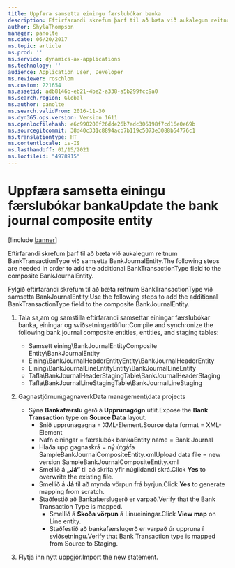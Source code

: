 ```yaml
---
title: Uppfæra samsetta einingu færslubókar banka
description: Eftirfarandi skrefum þarf til að bæta við aukalegum reitnum BankTransactionType við samsetta BankJournalEntity.
author: ShylaThompson
manager: panolte
ms.date: 06/20/2017
ms.topic: article
ms.prod: ''
ms.service: dynamics-ax-applications
ms.technology: ''
audience: Application User, Developer
ms.reviewer: roschlom
ms.custom: 221654
ms.assetid: adb8146b-eb21-4be2-a338-a5b299fcc9a0
ms.search.region: Global
ms.author: panolte
ms.search.validFrom: 2016-11-30
ms.dyn365.ops.version: Version 1611
ms.openlocfilehash: e6c990208f26dde26b7adc306198f7cd16e0e69b
ms.sourcegitcommit: 38d40c331c8894acb7b119c5073e3088b54776c1
ms.translationtype: HT
ms.contentlocale: is-IS
ms.lasthandoff: 01/15/2021
ms.locfileid: "4978915"
---
```

# <a name="update-the-bank-journal-composite-entity"></a><span data-ttu-id="3ffb0-103">Uppfæra samsetta einingu færslubókar banka</span><span class="sxs-lookup"><span data-stu-id="3ffb0-103">Update the bank journal composite entity</span></span>

[!include [banner](../includes/banner.md)]

<span data-ttu-id="3ffb0-104">Eftirfarandi skrefum þarf til að bæta við aukalegum reitnum BankTransactionType við samsetta BankJournalEntity.</span><span class="sxs-lookup"><span data-stu-id="3ffb0-104">The following steps are needed in order to add the additional BankTransactionType field to the composite BankJournalEntity.</span></span>

<span data-ttu-id="3ffb0-105">Fylgið eftirfarandi skrefum til að bæta reitnum BankTransactionType við samsetta BankJournalEntity.</span><span class="sxs-lookup"><span data-stu-id="3ffb0-105">Use the following steps to add the additional BankTransactionType field to the composite BankJournalEntity.</span></span>

1.  <span data-ttu-id="3ffb0-106">Tala sa,am og samstilla eftirfarandi samsettar einingar færslubókar banka, einingar og sviðsetningartöflur:</span><span class="sxs-lookup"><span data-stu-id="3ffb0-106">Compile and synchronize the following bank journal composite entities, entities, and staging tables:</span></span>
    -   <span data-ttu-id="3ffb0-107">Samsett eining\\BankJournalEntity</span><span class="sxs-lookup"><span data-stu-id="3ffb0-107">Composite Entity\\BankJournalEntity</span></span>
    -   <span data-ttu-id="3ffb0-108">Eining\\BankJournalHeaderEntity</span><span class="sxs-lookup"><span data-stu-id="3ffb0-108">Entity\\BankJournalHeaderEntity</span></span>
    -   <span data-ttu-id="3ffb0-109">Eining\\BankJournalLineEntity</span><span class="sxs-lookup"><span data-stu-id="3ffb0-109">Entity\\BankJournalLineEntity</span></span>
    -   <span data-ttu-id="3ffb0-110">Tafla\\BankJournalHeaderStaging</span><span class="sxs-lookup"><span data-stu-id="3ffb0-110">Table\\BankJournalHeaderStaging</span></span>
    -   <span data-ttu-id="3ffb0-111">Tafla\\BankJournalLineStaging</span><span class="sxs-lookup"><span data-stu-id="3ffb0-111">Table\\BankJournalLineStaging</span></span>

2.  <span data-ttu-id="3ffb0-112">Gagnastjórnun\\gagnaverk</span><span class="sxs-lookup"><span data-stu-id="3ffb0-112">Data management\\data projects</span></span>
    -   <span data-ttu-id="3ffb0-113">Sýna **Bankafærslu** gerð á **Upprunagögn** útlit.</span><span class="sxs-lookup"><span data-stu-id="3ffb0-113">Expose the **Bank Transaction** type on **Source Data** layout.</span></span>
        -   <span data-ttu-id="3ffb0-114">Snið upprunagagna = XML-Element.</span><span class="sxs-lookup"><span data-stu-id="3ffb0-114">Source data format = XML-Element</span></span>
        -   <span data-ttu-id="3ffb0-115">Nafn einingar = færslubók banka</span><span class="sxs-lookup"><span data-stu-id="3ffb0-115">Entity name = Bank Journal</span></span>
        -   <span data-ttu-id="3ffb0-116">Hlaða upp gagnaskrá = ný útgáfa SampleBankJournalCompositeEntity.xml</span><span class="sxs-lookup"><span data-stu-id="3ffb0-116">Upload data file = new version SampleBankJournalCompositeEntity.xml</span></span>
        -   <span data-ttu-id="3ffb0-117">Smellið á **„Já“** til að skrifa yfir núgildandi skrá.</span><span class="sxs-lookup"><span data-stu-id="3ffb0-117">Click **Yes** to overwrite the existing file.</span></span>
        -   <span data-ttu-id="3ffb0-118">Smellið á **Já** til að mynda vörpun frá byrjun.</span><span class="sxs-lookup"><span data-stu-id="3ffb0-118">Click **Yes** to generate mapping from scratch.</span></span>
        -   <span data-ttu-id="3ffb0-119">Staðfestið að Bankafærslugerð er varpað.</span><span class="sxs-lookup"><span data-stu-id="3ffb0-119">Verify that the Bank Transaction Type is mapped.</span></span>
            -   <span data-ttu-id="3ffb0-120">Smellið á **Skoða vörpun** á Línueiningar.</span><span class="sxs-lookup"><span data-stu-id="3ffb0-120">Click **View map** on Line entity.</span></span>
            -   <span data-ttu-id="3ffb0-121">Staðfestið að bankafærslugerð er varpað úr uppruna í sviðsetningu.</span><span class="sxs-lookup"><span data-stu-id="3ffb0-121">Verify that Bank Transaction type is mapped from Source to Staging.</span></span>

3.  <span data-ttu-id="3ffb0-122">Flytja inn nýtt uppgjör.</span><span class="sxs-lookup"><span data-stu-id="3ffb0-122">Import the new statement.</span></span>




